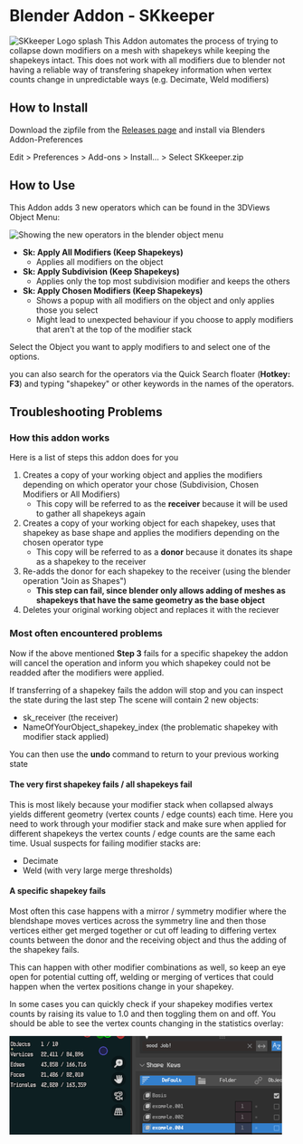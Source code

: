 # Blender Addon - SKkeeper

![SKkeeper Logo splash](images/skkeeper_splash.png) This Addon automates the process of trying to collapse down
modifiers on a mesh with shapekeys while keeping the shapekeys intact. This does not work with all modifiers due to
blender not having a reliable way of transfering shapekey information when vertex counts change in unpredictable ways
(e.g. Decimate, Weld modifiers)

## How to Install

Download the zipfile from the [Releases page](https://github.com/smokejohn/SKkeeper/releases) and install via Blenders
Addon-Preferences

Edit > Preferences > Add-ons > Install... > Select SKkeeper.zip

## How to Use

This Addon adds 3 new operators which can be found in the 3DViews Object Menu:

![Showing the new operators in the blender object menu](images/bl_gui_3DVIEW_MT_object.png)

* **Sk: Apply All Modifiers (Keep Shapekeys)**
  * Applies all modifiers on the object
* **Sk: Apply Subdivision (Keep Shapekeys)**
  * Applies only the top most subdivision modifier and keeps the others
* **Sk: Apply Chosen Modifiers (Keep Shapekeys)**
  * Shows a popup with all modifiers on the object and only applies those you select
  * Might lead to unexpected behaviour if you choose to apply modifiers that aren't at the top of the modifier stack

Select the Object you want to apply modifiers to and select one of the options.

you can also search for the operators via the Quick Search floater (**Hotkey: F3**) and typing "shapekey" or other
keywords in the names of the operators.

## Troubleshooting Problems

### How this addon works

Here is a list of steps this addon does for you

1. Creates a copy of your working object and applies the modifiers depending on which operator your chose (Subdivision,
   Chosen Modifiers or All Modifiers)
   * This copy will be referred to as the **receiver** because it will be used to gather all shapekeys again
2. Creates a copy of your working object for each shapekey, uses that shapekey as base shape and applies the modifiers
depending on the chosen operator type
   * This copy will be referred to as a **donor** because it donates its shape as a shapekey to the receiver
3. Re-adds the donor for each shapekey to the receiver (using the blender operation "Join as Shapes")
   * **This step can fail, since blender only allows adding of meshes as shapekeys that have the same geometry as the
     base object**
4. Deletes your original working object and replaces it with the reciever

### Most often encountered problems

Now if the above mentioned **Step 3** fails for a specific shapekey the addon will cancel the operation and inform you
which shapekey could not be readded after the modifiers were applied.

If transferring of a shapekey fails the addon will stop and you can inspect the state during the last step
The scene will contain 2 new objects:
* sk\_receiver (the receiver)
* NameOfYourObject\_shapekey\_index (the problematic shapekey with modifier stack applied)

You can then use the **undo** command to return to your previous working state

#### The very first shapekey fails / all shapekeys fail

This is most likely because your modifier stack when collapsed always yields different geometry (vertex counts / edge
counts) each time. Here you need to work through your modifier stack and make sure when applied for different shapekeys
the vertex counts / edge counts are the same each time. Usual suspects for failing modifier stacks are:

* Decimate
* Weld (with very large merge thresholds)

#### A specific shapekey fails

Most often this case happens with a mirror / symmetry modifier where the blendshape moves vertices across the symmetry
line and then those vertices either get merged together or cut off leading to differing vertex counts between the
donor and the receiving object and thus the adding of the shapekey fails.

This can happen with other modifier combinations as well, so keep an eye open for potential cutting off, welding or
merging of vertices that could happen when the vertex positions change in your shapekey.

In some cases you can quickly check if your shapekey modifies vertex counts by raising its value to 1.0 and then
toggling them on and off. You should be able to see the vertex counts changing in the statistics overlay:

![animation showing changing vertex counts when toggling shapekey](images/shapekey_changing_geometry.gif)
